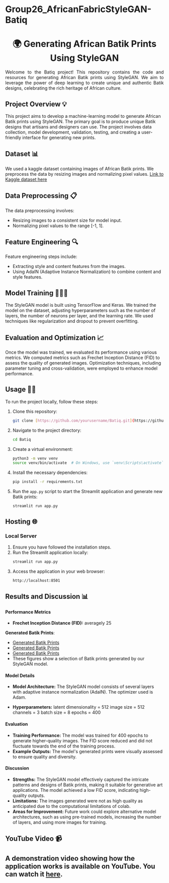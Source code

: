 # Group26_AfricanFabricStyleGAN-Batiq
<h1 align="center">🌍 Generating African Batik Prints Using StyleGAN </h1>

<p align="justify">
  Welcome to the Batiq project! This repository contains the code and resources for generating African Batik prints using StyleGAN. We aim to leverage the power of deep learning to create unique and authentic Batik designs, celebrating the rich heritage of African culture.
</p>

## Project Overview 💡
This project aims to develop a machine-learning model to generate African Batik prints using StyleGAN. The primary goal is to produce unique Batik designs that artisans and designers can use. The project involves data collection, model development, validation, testing, and creating a user-friendly interface for generating new prints.

## Dataset 📊
We used a kaggle dataset containing images of African Batik prints. We preprocess the data by resizing images and normalizing pixel values. [Link to Kaggle dataset here](https://www.kaggle.com/datasets/mikuns/african-fabric)

## Data Preprocessing 📋
The data preprocessing involves:
- Resizing images to a consistent size for model input.
- Normalizing pixel values to the range [-1, 1].

## Feature Engineering 🔍
Feature engineering steps include:
- Extracting style and content features from the images.
- Using AdaIN (Adaptive Instance Normalization) to combine content and style features.

## Model Training 🧑🏻‍💻
The StyleGAN model is built using TensorFlow and Keras. We trained the model on the dataset, adjusting hyperparameters such as the number of layers, the number of neurons per layer, and the learning rate. We used techniques like regularization and dropout to prevent overfitting.

## Evaluation and Optimization 📈
Once the model was trained, we evaluated its performance using various metrics. We computed metrics such as Frechet Inception Distance (FID) to assess the quality of generated images. Optimization techniques, including parameter tuning and cross-validation, were employed to enhance model performance.

## Usage 💪🏻
To run the project locally, follow these steps:
1. Clone this repository:
    ```bash
    git clone [https://github.com/yourusername/Batiq.git](https://github.com/ladymargehagan/Group26_AfricanFabricStyleGAN-Batiq)
    ```
2. Navigate to the project directory:
    ```bash
    cd Batiq
    ```
3. Create a virtual environment:
    ```bash
    python3 -m venv venv
    source venv/bin/activate  # On Windows, use `venv\Scripts\activate`
    ```
4. Install the necessary dependencies:
    ```bash
    pip install -r requirements.txt
    ```
5. Run the `app.py` script to start the Streamlit application and generate new Batik prints:
    ```bash
    streamlit run app.py
    ```

## Hosting 🌐

### Local Server
1. Ensure you have followed the installation steps.
2. Run the Streamlit application locally:
    ```bash
    streamlit run app.py
    ```
3. Access the application in your web browser:
    ```
    http://localhost:8501
    ```

## Results and Discussion 📊

#### Performance Metrics
- **Frechet Inception Distance (FID):** averagely 25

 **Generated Batik Prints**:
   - [Generated Batik Prints](image_2.png)
   - [Generated Batik Prints](image_1.png)
   - [Generated Batik Prints](image_3.png)
   - These figures show a selection of Batik prints generated by our StyleGAN model.


#### Model Details
- **Model Architecture:** The StyleGAN model consists of several layers with adaptive instance normalization (AdaIN). The optimizer used is Adam.
  
- **Hyperparameters:** 
latent dimensionality = 512
image size = 512
channels = 3
batch size = 8
epochs = 400

#### Evaluation
- **Training Performance:** The model was trained for 400 epochs to generate higher-quality images. The FID score reduced and did not fluctuate towards the end of the training process.
- **Example Outputs:** The model's generated prints were visually assessed to ensure quality and diversity.

#### Discussion
- **Strengths:** The StyleGAN model effectively captured the intricate patterns and designs of Batik prints, making it suitable for generative art applications. The model achieved a low FID score, indicating high-quality outputs.
- **Limitations:** The images generated were not as high quality as anticipated due to the computational limitations of colab. 
- **Areas for Improvement:** Future work could explore alternative model architectures, such as using pre-trained models, increasing the number of layers, and using more images for training.


## YouTube Video 📹
A demonstration video showing how the application works is available on YouTube. You can watch it [here](https://youtu.be/PXudPfDK-II).
---

